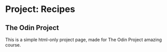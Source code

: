 # Project: Recipes
## The Odin Project

This is a simple html-only project page, made for The Odin Project amazing course. 
